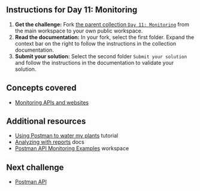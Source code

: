 ## Instructions for Day 11: Monitoring

1. **Get the challenge:** Fork [the parent collection `Day 11: Monitoring`](https://www.postman.com/postman/workspace/30-days-of-postman-for-developers/documentation/1559645-7e3a6d75-57cb-4e54-82ff-b4f9e402c8cc) from the main workspace to your own public workspace.
2. **Read the documentation:** In your fork, select the first folder. Expand the context bar on the right to follow the instructions in the collection documentation.
3. **Submit your solution:** Select the second folder `Submit your solution` and follow the instructions in the documentation to validate your solution.

## Concepts covered
- [Monitoring APIs and websites](https://learning.postman.com/docs/designing-and-developing-your-api/monitoring-your-api/monitoring-apis-websites/)

## Additional resources
- [Using Postman to water my plants](https://blog.postman.com/using-a-postman-monitor-to-water-my-plants/) tutorial
- [Analyzing with reports](https://learning.postman.com/docs/designing-and-developing-your-api/view-and-analyze-api-reports/) docs
- [Postman API Monitoring Examples](https://www.postman.com/postman/workspace/postman-api-monitoring-examples/overview) workspace

## Next challenge

- [Postman API](https://www.postman.com/postman/workspace/30-days-of-postman-for-developers/documentation/1559645-2f4b05dd-10d6-4f0b-8844-b9e8679881d6)